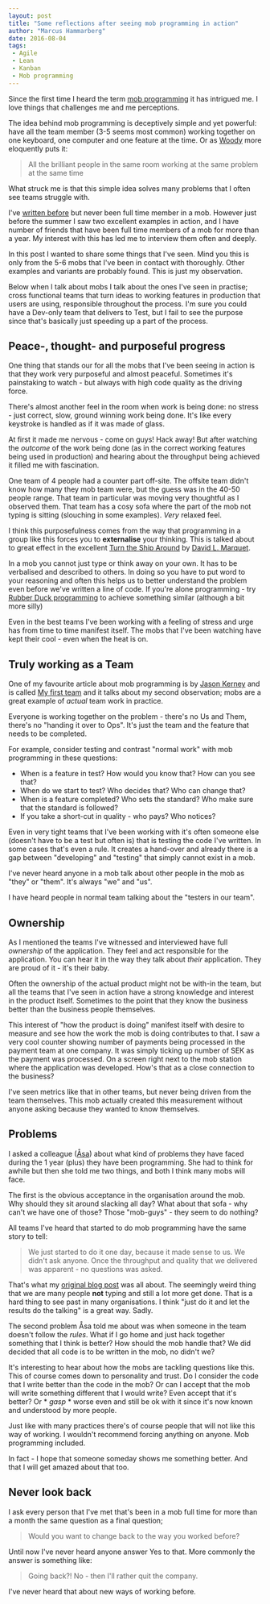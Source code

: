 ```yaml
---
layout: post
title: "Some reflections after seeing mob programming in action"
author: "Marcus Hammarberg"
date: 2016-08-04
tags:
 - Agile
 - Lean
 - Kanban
 - Mob programming
---
```


Since the first time I heard the term [mob programming](https://en.wikipedia.org/wiki/Mob_programming) it has intrigued me. I love things that challenges me and me perceptions. 

The idea behind mob programming is deceptively simple and yet powerful: have all the team member (3-5 seems most common) working together on one keyboard, one computer and one feature at the time. Or as [Woody](https://twitter.com/WoodyZuill) more eloquently puts it: 

> All the brilliant people in the same room working at the same problem at the same time

What struck me is that this simple idea solves many problems that I often see teams struggle with. 

I've [written before](http://codebetter.com/marcushammarberg/2013/08/06/mob-programming/) but never been full time member in a mob. However just before the summer I saw two excellent examples in action, and I have number of friends that have been full time members of a mob for more than a year. My interest with this has led me to interview them often and deeply. 

In this post I wanted to share some things that I've seen. Mind you this is only from the 5-6 mobs that I've been in contact with thoroughly. Other examples and variants are probably found. This is just my observation.

<a name='more'></a>

Below when I talk about mobs I talk about the ones I've seen in practise; cross functional teams that turn ideas to working features in production that users are using, responsible throughout the process. I'm sure you could have a Dev-only team that delivers to Test, but I fail to see the purpose since that's basically just speeding up a part of the process. 

## Peace-, thought- and purposeful progress

One thing that stands our for all the mobs that I've been seeing in action is that they work very purposeful and almost peaceful. Sometimes it's painstaking to watch - but always with high code quality as the driving force.

There's almost another feel in the room when work is being done: no stress - just correct, slow, ground winning work being done. It's like every keystroke is handled as if it was made of glass.

At first it made me nervous - come on guys! Hack away! But after watching the *outcome* of the work being done (as in the correct working features being used in production) and hearing about the throughput being achieved it filled me with fascination. 

One team of 4 people had a counter part off-site. The offsite team didn't know how many they mob team were, but the guess was in the 40-50 people range. That team in particular was moving very thoughtful as I observed them. That team has a cosy sofa where the part of the mob not typing is sitting (slouching in some examples). *Very* relaxed feel.

I think this purposefulness comes from the way that programming in a group like this forces you to **externalise** your thinking. This is talked about to great effect in the excellent [Turn the Ship Around](https://www.amazon.com/Turn-Ship-Around-Turning-Followers/dp/1591846404) by [David L. Marquet](https://twitter.com/ldavidmarquet). 

In a mob you cannot just type or think away on your own. It has to be verbalised and described to others. In doing so you have to put word to your reasoning and often this helps us to better understand the problem even before we've written a line of code. If you're alone programming - try [Rubber Duck programming](http://www.rubberduckdebugging.com/) to achieve something similar (although a bit more silly)

Even in the best teams I've been working with a feeling of stress and urge has from time to time manifest itself. The mobs that I've been watching have kept their cool - even when the heat is on.

## Truly working as a Team

One of my favourite article about mob programming is by [Jason Kerney](http://jason.teamkerney.com/) and is called [My first team](https://www.agilealliance.org/wp-content/uploads/2016/07/Mob-Programming-My-first-team.pdf) and it talks about my second observation; mobs are a great example of *actual* team work in practice. 

Everyone is working together on the problem - there's no Us and Them, there's no "handing it over to Ops". It's just the team and the feature that needs to be completed. 

For example, consider testing and contrast "normal work" with mob programming in these questions: 

* When is a feature in test? How would you know that? How can you see that? 
* When do we start to test? Who decides that? Who can change that? 
* When is a feature completed? Who sets the standard? Who make sure that the standard is followed?
* If you take a short-cut in quality - who pays? Who notices? 

Even in very tight teams that I've been working with it's often someone else (doesn't have to be a test but often is) that is testing the code I've written. In some cases that's even a rule. It creates a hand-over and already there is a gap between "developing" and "testing" that simply cannot exist in a mob. 

I've never heard anyone in a mob talk about other people in the mob as "they" or "them". It's always "we" and "us". 

I have heard people in normal team talking about the "testers in our team".

## Ownership

As I mentioned the teams I've witnessed and interviewed have full *ownership* of the application. They feel and act responsible for the application. You can hear it in the way they talk about *their* application. They are proud of it - it's their baby. 

Often the ownership of the actual product might not be with-in the team, but all the teams that I've seen in action have a strong knowledge and interest in the product itself. Sometimes to the point that they know the business better than the business people themselves. 

This interest of "how the product is doing" manifest itself with desire to measure and see how the work the mob is doing contributes to that. I saw a very cool counter showing number of payments being processed in the payment team at one company. It was simply ticking up number of SEK as the payment was processed. On a screen right next to the mob station where the application was developed. How's that as a close connection to the business? 

I've seen metrics like that in other teams, but never being driven from the team themselves. This mob actually created this measurement without anyone asking because they wanted to know themselves.

## Problems

I asked a colleague ([Åsa](https://twitter.com/_asa)) about what kind of problems they have faced during the 1 year (plus) they have been programming. She had to think for awhile but then she told me two things, and both I think many mobs will face. 

The first is the obvious acceptance in the organisation around the mob. Why should they sit around slacking all day? What about that sofa - why can't we have one of those? Those "mob-guys" - they seem to do nothing? 

All teams I've heard that started to do mob programming have the same story to tell: 

> We just started to do it one day, because it made sense to us. We didn't ask anyone. Once the throughput and quality that we delivered was apparent - no questions was asked. 

That's what my [original blog post](http://codebetter.com/marcushammarberg/2013/08/06/mob-programming/) was all about. The seemingly weird thing that we are many people **not** typing and still a lot more get done. That is a hard thing to see past in many organisations. I think "just do it and let the results do the talking" is a great way. Sadly. 

The second problem Åsa told me about was when someone in the team doesn't follow the *rules*. What if I go home and just hack together something that I think is better? How should the mob handle that? We did decided that all code is to be written in the mob, no didn't we? 

It's interesting to hear about how the mobs are tackling questions like this. This of course comes down to personality and trust. Do I consider the code that I write better than the code in the mob? Or can I accept that the mob will write something different that I would write? Even accept that it's better? Or * *gasp* * worse even and still be ok with it since it's now known and understood by more people. 

Just like with many practices there's of course people that will not like this way of working. I wouldn't recommend forcing anything on anyone. Mob programming included. 

In fact - I hope that someone someday shows me something better. And that I will get amazed about that too.

## Never look back

I ask every person that I've met that's been in a mob full time for more than a month the same question as a final question;

> Would you want to change back to the way you worked before?

Until now I've never heard anyone answer Yes to that. More commonly the answer is something like: 

> Going back?! No - then I'll rather quit the company. 

I've never heard that about new ways of working before. 